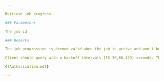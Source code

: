 ```yaml
---

Retrieve job progress.

### Parameters

The job id

### Remarks

The job progression is deemed valid when the job is active and won't be available after 30 days.

Client should query with a backoff intervals [15,30,60,120] seconds. The interval between the first and second query is 15 sec and then 30 sec... If the percentage changes the sequence is restarted.

{!Authorization.md!}

---
```

